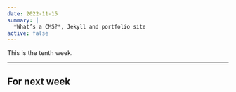 ```yaml
---
date: 2022-11-15
summary: |
  *What’s a CMS?*, Jekyll and portfolio site
active: false
---
```




This is the tenth week.



------------



## For next week
